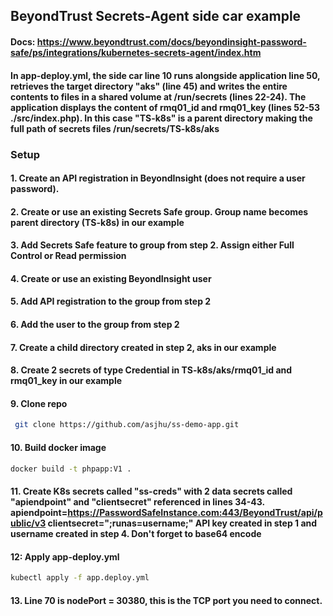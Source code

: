 ## BeyondTrust Secrets-Agent side car example
#### Docs:  https://www.beyondtrust.com/docs/beyondinsight-password-safe/ps/integrations/kubernetes-secrets-agent/index.htm
#### In app-deploy.yml, the side car line 10 runs alongside application line 50, retrieves the target directory "aks" (line 45) and writes the entire contents to files in a shared volume at /run/secrets (lines 22-24).  The application displays the content of rmq01_id and rmq01_key (lines 52-53 ./src/index.php).  In this case "TS-k8s" is a parent directory making the full path of secrets files /run/secrets/TS-k8s/aks
### Setup
#### 1. Create an API registration in BeyondInsight (does not require a user password).
#### 2. Create or use an existing Secrets Safe group. Group name becomes parent directory (TS-k8s) in our example
#### 3. Add Secrets Safe feature to group from step 2.  Assign either Full Control or Read permission 
#### 4. Create or use an existing BeyondInsight user
#### 5. Add API registration to the group from step 2
#### 6. Add the user to the group from step 2
#### 7. Create a child directory created in step 2, aks in our example
#### 8. Create 2 secrets of type Credential in TS-k8s/aks/rmq01_id and rmq01_key in our example
#### 9. Clone repo
```sh
 git clone https://github.com/asjhu/ss-demo-app.git
 ```
 #### 10. Build docker image
 ```sh
 docker build -t phpapp:V1 .
```
#### 11. Create K8s secrets called "ss-creds" with 2 data secrets called "apiendpoint" and "clientsecret" referenced in lines 34-43. apiendpoint=https://PasswordSafeInstance.com:443/BeyondTrust/api/public/v3   clientsecret="<API Key>;runas=username;" API key created in step 1 and username created in step 4.  Don't forget to base64 encode
#### 12: Apply app-deploy.yml
```sh
kubectl apply -f app.deploy.yml
```
#### 13. Line 70 is nodePort = 30380, this is the TCP port you need to connect.
